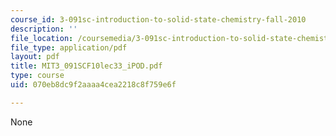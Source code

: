 ```yaml
---
course_id: 3-091sc-introduction-to-solid-state-chemistry-fall-2010
description: ''
file_location: /coursemedia/3-091sc-introduction-to-solid-state-chemistry-fall-2010/070eb8dc9f2aaaa4cea2218c8f759e6f_MIT3_091SCF10lec33_iPOD.pdf
file_type: application/pdf
layout: pdf
title: MIT3_091SCF10lec33_iPOD.pdf
type: course
uid: 070eb8dc9f2aaaa4cea2218c8f759e6f

---
```

None